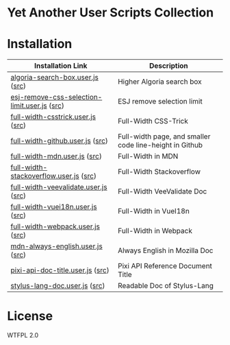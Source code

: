 # Yet Another User Scripts Collection
# Installation
<!-- link start -->
Installation Link | Description
----------------- | ------------
[algoria-search-box.user.js](https://github.com/kuanyui/yauserscripts/raw/master/src/algoria-search-box.user.js) ([src](https://github.com/kuanyui/yauserscripts/blob/master/src/algoria-search-box.user.js)) | Higher Algoria search box
[esj-remove-css-selection-limit.user.js](https://github.com/kuanyui/yauserscripts/raw/master/src/esj-remove-css-selection-limit.user.js) ([src](https://github.com/kuanyui/yauserscripts/blob/master/src/esj-remove-css-selection-limit.user.js)) | ESJ remove selection limit
[full-width-csstrick.user.js](https://github.com/kuanyui/yauserscripts/raw/master/src/full-width-csstrick.user.js) ([src](https://github.com/kuanyui/yauserscripts/blob/master/src/full-width-csstrick.user.js)) | Full-Width CSS-Trick
[full-width-github.user.js](https://github.com/kuanyui/yauserscripts/raw/master/src/full-width-github.user.js) ([src](https://github.com/kuanyui/yauserscripts/blob/master/src/full-width-github.user.js)) | Full-width page, and smaller code line-height in Github
[full-width-mdn.user.js](https://github.com/kuanyui/yauserscripts/raw/master/src/full-width-mdn.user.js) ([src](https://github.com/kuanyui/yauserscripts/blob/master/src/full-width-mdn.user.js)) | Full-Width in MDN
[full-width-stackoverflow.user.js](https://github.com/kuanyui/yauserscripts/raw/master/src/full-width-stackoverflow.user.js) ([src](https://github.com/kuanyui/yauserscripts/blob/master/src/full-width-stackoverflow.user.js)) | Full-Width Stackoverflow
[full-width-veevalidate.user.js](https://github.com/kuanyui/yauserscripts/raw/master/src/full-width-veevalidate.user.js) ([src](https://github.com/kuanyui/yauserscripts/blob/master/src/full-width-veevalidate.user.js)) | Full-Width VeeValidate Doc
[full-width-vuei18n.user.js](https://github.com/kuanyui/yauserscripts/raw/master/src/full-width-vuei18n.user.js) ([src](https://github.com/kuanyui/yauserscripts/blob/master/src/full-width-vuei18n.user.js)) | Full-Width in VueI18n
[full-width-webpack.user.js](https://github.com/kuanyui/yauserscripts/raw/master/src/full-width-webpack.user.js) ([src](https://github.com/kuanyui/yauserscripts/blob/master/src/full-width-webpack.user.js)) | Full-Width in Webpack
[mdn-always-english.user.js](https://github.com/kuanyui/yauserscripts/raw/master/src/mdn-always-english.user.js) ([src](https://github.com/kuanyui/yauserscripts/blob/master/src/mdn-always-english.user.js)) | Always English in Mozilla Doc
[pixi-api-doc-title.user.js](https://github.com/kuanyui/yauserscripts/raw/master/src/pixi-api-doc-title.user.js) ([src](https://github.com/kuanyui/yauserscripts/blob/master/src/pixi-api-doc-title.user.js)) | Pixi API Reference Document Title
[stylus-lang-doc.user.js](https://github.com/kuanyui/yauserscripts/raw/master/src/stylus-lang-doc.user.js) ([src](https://github.com/kuanyui/yauserscripts/blob/master/src/stylus-lang-doc.user.js)) | Readable Doc of Stylus-Lang
<!-- link end -->
# License
WTFPL 2.0

